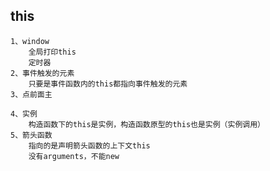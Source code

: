 ## this
    1、window
        全局打印this
        定时器
    2、事件触发的元素
        只要是事件函数内的this都指向事件触发的元素
    3、点前面主

    4、实例
        构造函数下的this是实例，构造函数原型的this也是实例（实例调用）
    5、箭头函数
        指向的是声明箭头函数的上下文this
        没有arguments，不能new